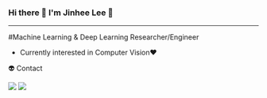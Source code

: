### Hi there 👋  I'm Jinhee Lee 🐹

---
#Machine Learning & Deep Learning Researcher/Engineer
- Currently interested in Computer Vision♥️

👽 Contact

<a href="버튼을 눌렀을 때 이동할 링크" target="_blank"><img src="https://img.shields.io/badge/jinny6876@gmail.com-EA4335?style=plastic&logo=Gmail&logoColor=white"/></a>
<a href="버튼을 눌렀을 때 이동할 링크" target="_blank"><img src="https://img.shields.io/badge/Blog-000000?style=plastic&logo=Notion&logoColor=white"/></a>




<!--
**jinhee-hub/jinhee-hub** is a ✨ _special_ ✨ repository because its `README.md` (this file) appears on your GitHub profile.

Here are some ideas to get you started:

- 🔭 I’m currently working on ...
- 🌱 I’m currently learning ...
- 👯 I’m looking to collaborate on ...
- 🤔 I’m looking for help with ...
- 💬 Ask me about ...
- 📫 How to reach me: ...
- 😄 Pronouns: ...
- ⚡ Fun fact: ...
-->
